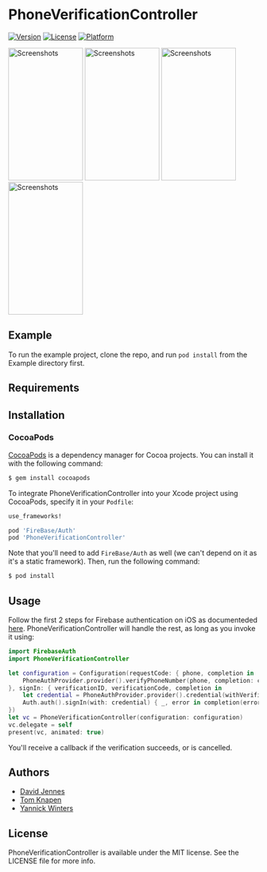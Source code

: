# PhoneVerificationController

[![Version](https://img.shields.io/cocoapods/v/PhoneVerificationController.svg?style=flat)](https://cocoapods.org/pods/PhoneVerificationController)
[![License](https://img.shields.io/cocoapods/l/PhoneVerificationController.svg?style=flat)](https://cocoapods.org/pods/PhoneVerificationController)
[![Platform](https://img.shields.io/cocoapods/p/PhoneVerificationController.svg?style=flat)](https://cocoapods.org/pods/PhoneVerificationController)

<a href="https://raw.githubusercontent.com/appwise-labs/PhoneVerificationController/master/Example/Screenshots/01.png"><img width=150 height=267 src="https://raw.githubusercontent.com/appwise-labs/PhoneVerificationController/master/Example/Screenshots/01.png" alt="Screenshots" /></a>
<a href="https://raw.githubusercontent.com/appwise-labs/PhoneVerificationController/master/Example/Screenshots/02.png"><img width=150 height=267 src="https://raw.githubusercontent.com/appwise-labs/PhoneVerificationController/master/Example/Screenshots/02.png" alt="Screenshots" /></a>
<a href="https://raw.githubusercontent.com/appwise-labs/PhoneVerificationController/master/Example/Screenshots/03.png"><img width=150 height=267 src="https://raw.githubusercontent.com/appwise-labs/PhoneVerificationController/master/Example/Screenshots/03.png" alt="Screenshots" /></a>
<a href="https://raw.githubusercontent.com/appwise-labs/PhoneVerificationController/master/Example/Screenshots/04.png"><img width=150 height=267 src="https://raw.githubusercontent.com/appwise-labs/PhoneVerificationController/master/Example/Screenshots/04.png" alt="Screenshots" /></a>

## Example

To run the example project, clone the repo, and run `pod install` from the Example directory first.


## Requirements


## Installation

### CocoaPods

[CocoaPods](http://cocoapods.org) is a dependency manager for Cocoa projects. You can install it with the following command:

```bash
$ gem install cocoapods
```

To integrate PhoneVerificationController into your Xcode project using CocoaPods, specify it in your `Podfile`:

```ruby
use_frameworks!

pod 'FireBase/Auth'
pod 'PhoneVerificationController'
```

Note that you'll need to add `FireBase/Auth` as well (we can't depend on it as it's a static framework). Then, run the following command:

```bash
$ pod install
```

## Usage

Follow the first 2 steps for Firebase authentication on iOS as documenteded [here](https://firebase.google.com/docs/auth/ios/phone-auth). PhoneVerificationController will handle the rest, as long as you invoke it using:

```swift
import FirebaseAuth
import PhoneVerificationController

let configuration = Configuration(requestCode: { phone, completion in
	PhoneAuthProvider.provider().verifyPhoneNumber(phone, completion: completion)
}, signIn: { verificationID, verificationCode, completion in
	let credential = PhoneAuthProvider.provider().credential(withVerificationID: verificationID, verificationCode: verificationCode)
	Auth.auth().signIn(with: credential) { _, error in completion(error) }
})
let vc = PhoneVerificationController(configuration: configuration)
vc.delegate = self
present(vc, animated: true)
```

You'll receive a callback if the verification succeeds, or is cancelled.

## Authors

- [David Jennes](https://github.com/djbe)
- [Tom Knapen](https://github.com/wassup-)
- [Yannick Winters](https://github.com/YWinters)

## License

PhoneVerificationController is available under the MIT license. See the LICENSE file for more info.
